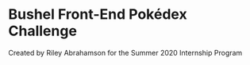 # Bushel Front-End Pokédex Challenge

Created by Riley Abrahamson for the Summer 2020 Internship Program